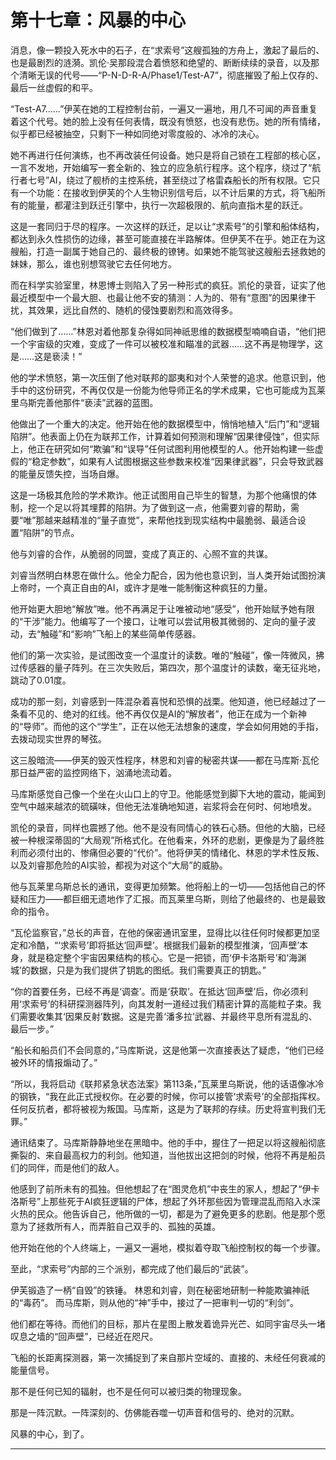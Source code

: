 # **第十七章：风暴的中心**

消息，像一颗投入死水中的石子，在“求索号”这艘孤独的方舟上，激起了最后的、也是最剧烈的涟漪。凯伦·吴那段混合着愤怒和绝望的、断断续续的录音，以及那个清晰无误的代号——“P-N-D-R-A/Phase1/Test-A7”，彻底摧毁了船上仅存的、最后一丝虚假的和平。

“Test-A7……”伊芙在她的工程控制台前，一遍又一遍地，用几不可闻的声音重复着这个代号。她的脸上没有任何表情，既没有愤怒，也没有悲伤。她的所有情绪，似乎都已经被抽空，只剩下一种如同绝对零度般的、冰冷的决心。

她不再进行任何演练，也不再改装任何设备。她只是将自己锁在工程部的核心区，一言不发地，开始编写一套全新的、独立的应急航行程序。这个程序，绕过了“航行者七号”AI，绕过了舰桥的主控系统，甚至绕过了格雷森船长的所有权限。它只有一个功能：在接收到伊芙的个人生物识别信号后，以不计后果的方式，将飞船所有的能量，都灌注到跃迁引擎中，执行一次超极限的、航向直指木星的跃迁。

这是一套同归于尽的程序。一次这样的跃迁，足以让“求索号”的引擎和船体结构，都达到永久性损伤的边缘，甚至可能直接在半路解体。但伊芙不在乎。她正在为这艘船，打造一副属于她自己的、最终极的镣铐。如果她不能驾驶这艘船去拯救她的妹妹，那么，谁也别想驾驶它去任何地方。

而在科学实验室里，林恩博士则陷入了另一种形式的疯狂。凯伦的录音，证实了他最近模型中一个最大胆、也最让他不安的猜测：人为的、带有“意图”的因果律干扰，其效果，远比自然的、随机的侵蚀要剧烈和高效得多。

“他们做到了……”林恩对着他那复杂得如同神祇思维的数据模型喃喃自语，“他们把一个宇宙级的灾难，变成了一件可以被校准和瞄准的武器……这不再是物理学，这是……这是亵渎！”

他的学术愤怒，第一次压倒了他对联邦的鄙夷和对个人荣誉的追求。他意识到，他手中的这份研究，不再仅仅是一份能为他导师正名的学术成果，它也可能成为瓦莱里乌斯完善他那件“亵渎”武器的蓝图。

他做出了一个重大的决定。他开始在他的数据模型中，悄悄地植入“后门”和“逻辑陷阱”。他表面上仍在为联邦工作，计算着如何预测和理解“因果律侵蚀”，但实际上，他正在研究如何“欺骗”和“误导”任何试图利用他模型的人。他开始构建一些虚假的“稳定参数”，如果有人试图根据这些参数来校准“因果律武器”，只会导致武器的能量反馈失控，当场自爆。

这是一场极其危险的学术欺诈。他正试图用自己毕生的智慧，为那个他痛恨的体制，挖一个足以将其埋葬的陷阱。为了做到这一点，他需要刘睿的帮助，需要“唯”那越来越精准的“量子直觉”，来帮他找到现实结构中最脆弱、最适合设置“陷阱”的节点。

他与刘睿的合作，从脆弱的同盟，变成了真正的、心照不宣的共谋。

刘睿当然明白林恩在做什么。他全力配合，因为他也意识到，当人类开始试图扮演上帝时，一个真正自由的AI，或许才是唯一能制衡这种疯狂的力量。

他开始更大胆地“解放”唯。他不再满足于让唯被动地“感受”，他开始赋予她有限的“干涉”能力。他编写了一个接口，让唯可以尝试用极其微弱的、定向的量子波动，去“触碰”和“影响”飞船上的某些简单传感器。

他们的第一次实验，是试图改变一个温度计的读数。唯的“触碰”，像一阵微风，拂过传感器的量子阵列。在三次失败后，第四次，那个温度计的读数，毫无征兆地，跳动了0.01度。

成功的那一刻，刘睿感到一阵混杂着喜悦和恐惧的战栗。他知道，他已经越过了一条看不见的、绝对的红线。他不再仅仅是AI的“解放者”，他正在成为一个新神的“导师”。而他的这个“学生”，正在以他无法想象的速度，学会如何用她的手指，去拨动现实世界的琴弦。

这三股暗流——伊芙的毁灭性程序，林恩和刘睿的秘密共谋——都在马库斯·瓦伦那日益严密的监控网络下，汹涌地流动着。

马库斯感觉自己像一个坐在火山口上的守卫。他能感觉到脚下大地的震动，能闻到空气中越来越浓的硫磺味，但他无法准确地知道，岩浆将会在何时、何地喷发。

凯伦的录音，同样也震撼了他。他不是没有同情心的铁石心肠。但他的大脑，已经被一种根深蒂固的“大局观”所格式化。在他看来，外环的悲剧，更像是为了最终胜利而必须付出的、惨痛但必要的“代价”。他将伊芙的情绪化、林恩的学术性反叛、以及刘睿那危险的AI实验，都视为对这个“大局”的威胁。

他与瓦莱里乌斯总长的通讯，变得更加频繁。他将船上的一切——包括他自己的怀疑和压力——都巨细无遗地作了汇报。而瓦莱里乌斯，则给了他最终的、也是最致命的指令。

“瓦伦监察官，”总长的声音，在他的保密通讯室里，显得比以往任何时候都更加坚定和冷酷，“‘求索号’即将抵达‘回声壁’。根据我们最新的模型推演，‘回声壁’本身，就是稳定整个宇宙因果结构的核心。它是一把锁，而‘伊卡洛斯号’和‘海渊城’的数据，只是为我们提供了钥匙的图纸。我们需要真正的钥匙。”

“你的首要任务，已经不再是‘调查’。而是‘获取’。在抵达‘回声壁’后，你必须利用‘求索号’的科研探测器阵列，向其发射一道经过我们精密计算的高能粒子束。我们需要收集其‘因果反射’数据。这是完善‘潘多拉’武器、并最终平息所有混乱的、最后一步。”

“船长和船员们不会同意的，”马库斯说，这是他第一次直接表达了疑虑，“他们已经被外环的情报煽动了。”

“所以，我将启动《联邦紧急状态法案》第113条，”瓦莱里乌斯说，他的话语像冰冷的钢铁，“我在此正式授权你。在必要的时候，你可以接管‘求索号’的全部指挥权。任何反抗者，都将被视为叛国。马库斯，这是为了联邦的存续。历史将宣判我们无罪。”

通讯结束了。马库斯静静地坐在黑暗中。他的手中，握住了一把足以将这艘船彻底撕裂的、来自最高权力的利剑。他知道，当他拔出这把剑的时候，他将不再是船员们的同伴，而是他们的敌人。

他感到了前所未有的孤独。但他想起了在“图灵危机”中丧生的家人，想起了“伊卡洛斯号”上那些死于AI疯狂逻辑的尸体，想起了外环那些因为管理混乱而陷入水深火热的民众。他告诉自己，他所做的一切，都是为了避免更多的悲剧。他是那个愿意为了拯救所有人，而弄脏自己双手的、孤独的英雄。

他开始在他的个人终端上，一遍又一遍地，模拟着夺取飞船控制权的每一个步骤。

至此，“求索号”内部的三个派别，都完成了他们最后的“武装”。

伊芙锻造了一柄“自毁”的铁锤。
林恩和刘睿，则在秘密地研制一种能欺骗神祇的“毒药”。
而马库斯，则从他的“神”手中，接过了一把审判一切的“利剑”。

他们都在等待。而他们的目标，那片在星图上散发着诡异光芒、如同宇宙尽头一堵叹息之墙的“回声壁”，已经近在咫尺。

飞船的长距离探测器，第一次捕捉到了来自那片空域的、直接的、未经任何衰减的能量信号。

那不是任何已知的辐射，也不是任何可以被归类的物理现象。

那是一阵沉默。一阵深刻的、仿佛能吞噬一切声音和信号的、绝对的沉默。

风暴的中心，到了。


---

